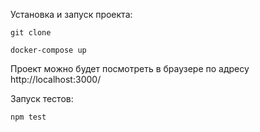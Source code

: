 Установка и запуск проекта:

    git clone

    docker-compose up

    
Проект можно будет посмотреть в браузере по адресу http://localhost:3000/

Запуск тестов:

    npm test
   
